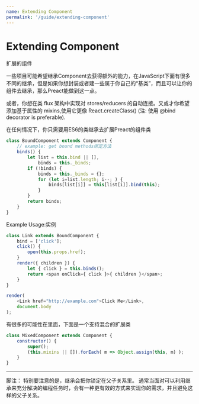 ```yaml
---
name: Extending Component
permalink: '/guide/extending-component'
---
```


# Extending Component
扩展的组件





一些项目可能希望继承Component去获得额外的能力，在JavaScript下面有很多不同的继承，但是如果你想封装或者建一些属于你自己的“基类”，而且可以让你的组件去继承，那么Preact能做到这一点。

或者，你想在类 flux 架构中实现对 stores/reducers 的自动连接。又或才你希望添加基于属性的 mixins,使用它更像 React.createClass() (注: 使用 @bind decorator is preferable).




在任何情况下，你只需要用ES6的类继承去扩展Preact的组件类


```js
class BoundComponent extends Component {
    // example: get bound methods绑定方法
    binds() {
        let list = this.bind || [],
            binds = this._binds;
        if (!binds) {
            binds = this._binds = {};
            for (let i=list.length; i--; ) {
                binds[list[i]] = this[list[i]].bind(this);
            }
        }
        return binds;
    }
}
```

Example Usage:实例

```js
class Link extends BoundComponent {
    bind = ['click'];
    click() {
        open(this.props.href);
    }
    render({ children }) {
        let { click } = this.binds();
        return <span onClick={ click }>{ children }</span>;
    }
}

render(
    <Link href="http://example.com">Click Me</Link>,
    document.body
);
```



有很多的可能性在里面，下面是一个支持混合的扩展类

```js
class MixedComponent extends Component {
    constructor() {
        super();
        (this.mixins || []).forEach( m => Object.assign(this, m) );
    }
}
```

---



脚注：
特别要注意的是，继承会把你锁定在父子关系里。 通常当面对可以利用继承来充分解决的编程任务时，会有一种更有效的方式来实现你的需求，并且避免这样的父子关系。
